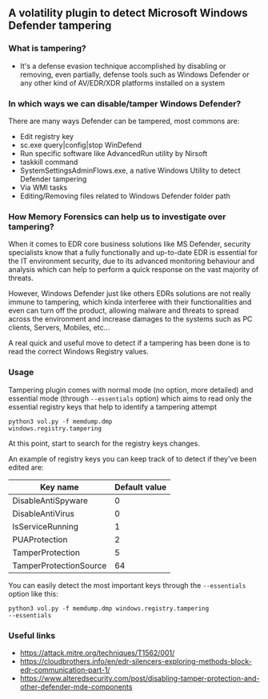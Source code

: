 ## A volatility plugin to detect Microsoft Windows Defender tampering

### What is tampering?
- It's a defense evasion technique accomplished by disabling or removing, even partially, defense tools such as Windows Defender or any other kind of AV/EDR/XDR platforms installed on a system

### In which ways we can disable/tamper Windows Defender?
There are many ways Defender can be tampered, most commons are:
- Edit registry key
- sc.exe query|config|stop WinDefend
- Run specific software like AdvancedRun utility by Nirsoft
- taskkill command
- SystemSettingsAdminFlows.exe, a native Windows Utility to detect Defender tampering
- Via WMI tasks
- Editing/Removing files related to Windows Defender folder path

### How Memory Forensics can help us to investigate over tampering?
When it comes to EDR core business solutions like MS Defender, security specialists know that a fully functionally and up-to-date EDR is essential for the IT environment security, due to its advanced monitoring behaviour and analysis which can help to perform a quick response on the vast majority of threats.

However, Windows Defender just like others EDRs solutions are not really immune to tampering, which kinda interferee with their functionalities and even can turn off the product, allowing malware and threats to spread across the environment and increase damages to the systems such as PC clients, Servers, Mobiles, etc...

A real quick and useful move to detect if a tampering has been done is to read the correct Windows Registry values.

### Usage
Tampering plugin comes with normal mode (no option, more detailed) and essential mode (through <code>--essentials</code> option) which aims to read only the essential registry keys that help to identify a tampering attempt

<code>python3 vol.py -f memdump.dmp windows.registry.tampering</code>

At this point, start to search for the registry keys changes.

An example of registry keys you can keep track of to detect if they've been edited are:


| Key name               | Default value |
| ---------------------- | ------------- |
| DisableAntiSpyware     | 0             |
| DisableAntiVirus       | 0             |
| IsServiceRunning       | 1             |
| PUAProtection          | 2             |
| TamperProtection       | 5             |
| TamperProtectionSource | 64            |


You can easily detect the most important keys through the <code>--essentials</code> option like this:

<code>python3 vol.py -f memdump.dmp windows.registry.tampering --essentials</code>

### Useful links
- https://attack.mitre.org/techniques/T1562/001/
- https://cloudbrothers.info/en/edr-silencers-exploring-methods-block-edr-communication-part-1/
- https://www.alteredsecurity.com/post/disabling-tamper-protection-and-other-defender-mde-components